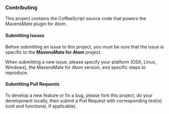 ### Contributing

This project contains the CoffeeScript source code that powers the MavensMate plugin for Atom. 

#### Submitting Issues

Before submitting an issue to this project, you must be sure that the issue is specific to the **MavensMate for Atom** project.

When submitting a new issue, please specify your platform (OSX, Linux, Windows), the MavensMate for Atom version, and specific steps to reproduce.

#### Submitting Pull Requests

To develop a new feature or fix a bug, please fork this project, do your development locally, then submit a Pull Request with corresponding test(s) (unit and functional, if applicable).